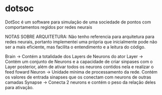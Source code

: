# dotsoc
DotSoc é um software para simulação de uma sociedade de pontos com comportamentos regidos por redes neurais


NOTAS SOBRE ARQUITETURA:
	Não tenho referencia para arquitetura para redes neurais, portanto implementei uma própria que inicialmente pode não ser a                      	mais eficiente, mas facilita o entendimento e a leitura do código.
  
  Brain -> Contém a totalidade dos Layers de Neurons do ator
	Layer -> Contém um conjunto de Neurons e a capacidade de criar sinpases com o Layer posterior, além de ativar todos os neurons contidos nela e realizar o feed foward
	Neuron -> Unidade mínima de processamento da rede. Contém os valores de entrada sinapses que os conectam com neurons de outras camadas
	Synapse -> Conecta 2 neurons e contém o peso da relação deles para ativação.
